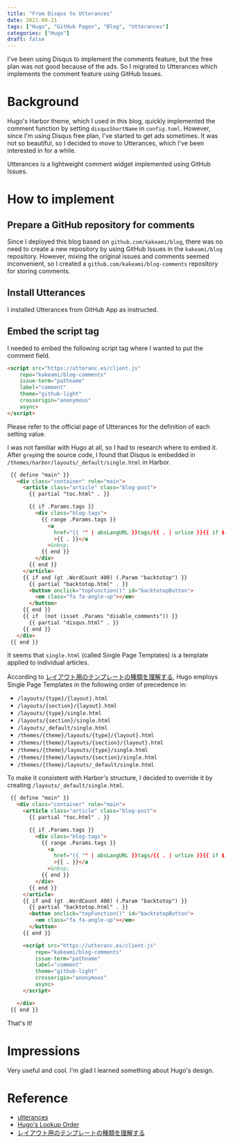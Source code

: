 ```yaml
---
title: "From Disqus to Utterances"
date: 2021-09-21
tags: ["Hugo", "GitHub Pages", "Blog", "Utterances"]
categories: ["Hugo"]
draft: false
---
```


I've been using Disqus to implement the comments feature, but the free plan was not good because of the ads.
So I migrated to Utterances which implements the comment feature using GitHub Issues.

<!--more-->

# Background

Hugo's Harbor theme, which I used in this blog, quickly implemented the comment function by setting `disqusShortName` in `config.toml`.
However, since I'm using Disqus free plan, I've started to get ads sometimes.
It was not so beautiful, so I decided to move to Utterances, which I've been interested in for a while.

Utterances is a lightweight comment widget implemented using GitHub Issues.

# How to implement

## Prepare a GitHub repository for comments

Since I deployed this blog based on `github.com/kakeami/blog`, there was no need to create a new repository by using GitHub Issues in the `kakeami/blog` repository.
However, mixing the original issues and comments seemed inconvenient, so I created a `github.com/kakeami/blog-comments` repository for storing comments.

## Install Utterances

I installed Utterances from GitHub App as instructed.

## Embed the script tag

I needed to embed the following script tag where I wanted to put the comment field.

```html
<script src="https://utteranc.es/client.js"
    repo="kakeami/blog-comments"
    issue-term="pathname"
    label="comment"
    theme="github-light"
    crossorigin="anonymous"
    async>
</script>
```

Please refer to the official page of Utterances for the definition of each setting value.


I was not familiar with Hugo at all, so I had to research where to embed it.
After `grep`ing the source code, I found that Disqus is embedded in `/themes/harbor/layouts/_default/single.html` in Harbor.

```html
 {{ define "main" }}
   <div class="container" role="main">
     <article class="article" class="blog-post">
       {{ partial "toc.html" . }}

       {{ if .Params.tags }}
         <div class="blog-tags">
           {{ range .Params.tags }}
             <a
               href="{{ "" | absLangURL }}tags/{{ . | urlize }}{{ if $.Site.Params.uglyurls }}.html{{ else }}/{{ end }}"
               >{{ . }}</a
             >&nbsp;
           {{ end }}
         </div>
       {{ end }}
     </article>
     {{ if and (gt .WordCount 400) (.Param "backtotop") }}
       {{ partial "backtotop.html" . }}
       <button onclick="topFunction()" id="backtotopButton">
         <em class="fa fa-angle-up"></em>
       </button>
     {{ end }}
     {{ if  (not (isset .Params "disable_comments")) }}
       {{ partial "disqus.html" . }}
     {{ end }}
   </div>
 {{ end }}
```

It seems that `single.html` (called Single Page Templates) is a template applied to individual articles.

According to [レイアウト用のテンプレートの種類を理解する](https://maku77.github.io/hugo/layout/template-types.html), Hugo employs Single Page Templates in the following order of precedence in:

- `/layouts/{type}/{layout}.html`
- `/layouts/{section}/{layout}.html`
- `/layouts/{type}/single.html`
- `/layouts/{section}/single.html`
- `/layouts/_default/single.html`
- `/themes/{theme}/layouts/{type}/{layout}.html`
- `/themes/{theme}/layouts/{section}/{layout}.html`
- `/themes/{theme}/layouts/{type}/single.html`
- `/themes/{theme}/layouts/{section}/single.html`
- `/themes/{theme}/layouts/_default/single.html`

To make it consistent with Harbor's structure, I decided to override it by creating `/layouts/_default/single.html`.

```html
 {{ define "main" }}
   <div class="container" role="main">
     <article class="article" class="blog-post">
       {{ partial "toc.html" . }}

       {{ if .Params.tags }}
         <div class="blog-tags">
           {{ range .Params.tags }}
             <a
               href="{{ "" | absLangURL }}tags/{{ . | urlize }}{{ if $.Site.Params.uglyurls }}.html{{ else }}/{{ end }}"
               >{{ . }}</a
             >&nbsp;
           {{ end }}
         </div>
       {{ end }}
     </article>
     {{ if and (gt .WordCount 400) (.Param "backtotop") }}
       {{ partial "backtotop.html" . }}
       <button onclick="topFunction()" id="backtotopButton">
         <em class="fa fa-angle-up"></em>
       </button>
     {{ end }}

     <script src="https://utteranc.es/client.js"
         repo="kakeami/blog-comments"
         issue-term="pathname"
         label="comment"
         theme="github-light"
         crossorigin="anonymous"
         async>
     </script>

   </div>
 {{ end }}
```

That's it!

# Impressions

Very useful and cool.
I'm glad I learned something about Hugo's design.

# Reference

- [utterances](https://utteranc.es/)
- [Hugo's Lookup Order](https://gohugo.io/templates/lookup-order/#examples-layout-lookup-for-regular-pages)
- [レイアウト用のテンプレートの種類を理解する](https://maku77.github.io/hugo/layout/template-types.html)
